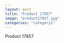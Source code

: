 ```yaml
---
layout: post
title: "Product 17857"
image: "product17857.jpg"
categories: "category1"
---
```

Product 17857
